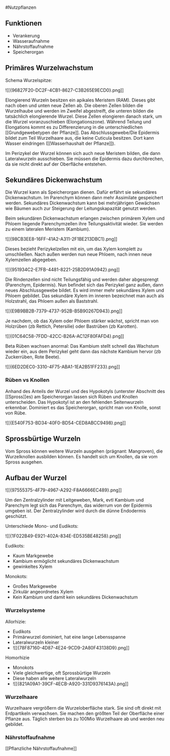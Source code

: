 #Nutzpflanzen 

## Funktionen

- Verankerung
- Wasseraufnahme
- Nährstoffaufnahme
- Speicherorgan

## Primäres Wurzelwachstum

Schema Wurzelspitze:

![[{96827F20-DC2F-4CB1-8627-C3B265E9ECD0}.png]]

Elongierend Wurzeln besitzen ein apikales Meristem (RAM). Dieses gibt nach oben und unten neue Zellen ab. Die oberen Zellen bilden die Wurzelhaube und werden im Zweifel abgestreift, die unteren bilden die tatsächlich elongierende Wurzel. Diese Zellen elongieren danach stark, um die Wurzel voranzuschieben (Elongationszone). Während Teilung und Elongations kommt es zu Differenzierung in die unterschiedlichen [[Grundgewebetypen der Pflanze]]. Das Abschlussgewebe/Die Epidermis bildet zum Teil Wurzelhaare aus, die keine Cuticula besitzen. Dort kann Wasser eindringen ([[Wasserhaushalt der Pflanze]]).

Im Perizykel der Wurzel können sich auch neue Meristem bilden, die dann Lateralwurzeln ausschieben. Sie müssen die Epidermis dazu durchbrechen, da sie nicht direkt auf der Oberfläche entstehen.

## Sekundäres Dickenwachstum

Die Wurzel kann als Speicherorgan dienen. Dafür erfährt sie sekundäres Dickenwachstum. Im Parenchym können dann mehr Assimilate gespeichert werden. Sekundäres Dickenwachstum kann bei mehrjährigen Gewächsen wie Bäumen auch zur Steigerung der Leitungskapazität genutzt werden.

Beim sekundären Dickenwachstum erlangen zwischen primärem Xylem und Phloem liegende Parenchymzellen ihre Teilungsaktivität wieder. Sie werden zu einem lateralen Meristem (Kambium).

![[{98CB3EE8-16FF-41A2-A311-2F1BE213DBC1}.png]]

Dieses bezieht Perizykelzellen mit ein, um das Xylem komplett zu umschließen. Nach außen werden nun neue Phloem, nach innen neue Xylemzellen abgegeben.

![[{951934C2-E7FB-4481-8221-25B2D91A0942}.png]]

Die Rindenzellen sind nicht Teilungsfähig und werden daher abgesprengt (Parenchym, Epidermis). Nun befindet sich das Perizykel ganz außen, dann neues Abschlussgewebe bildet. Es wird immer mehr sekundäres Xylem und Phloem gebildet. Das sekundäre Xylem im inneren bezeichnet man auch als Holzstrahl, das Phloem außen als Baststrahl.

![[{E9B9BB2B-7379-4737-952B-B5B90267D943}.png]]

Je nachdem, ob das Xylem oder Phloem stärker wächst, spricht man von Holzrüben (zb Rettich, Petersilie) oder Bastrüben (zb Karotten).

![[{01C64C58-7FDD-42CC-B26A-AC12F80FAFD4}.png]]

Beta Rüben wachsen anormal: Das Kambium stellt schnell das Wachstum wieder ein, aus dem Perizykel geht dann das nächste Kambium hervor (zb Zuckerrüben, Rote Beete).

![[{6ED2DEC0-3310-4F75-ABA1-1EA2B51FF233}.png]]

### Rüben vs Knollen

Anhand des Anteils der Wurzel und des Hypokotyls (unterster Abschnitt des [[Spross]]es) am Speicherorgan lassen sich Rüben und Knollen unterscheiden. Das Hypokotyl ist an den fehlenden Seitenwurzeln erkennbar. Dominiert es das Speicherorgan, spricht man von Knolle, sonst von Rübe.

![[{E540F753-BD34-40F0-BD54-CED8ABCC9498}.png]]

## Sprossbürtige Wurzeln

Vom Spross können weitere Wurzeln ausgehen (prägnant: Mangroven), die Wurzelknollen ausbilden können. Es handelt sich um Knollen, da sie vom Spross ausgehen.

## Aufbau der Wurzel

![[{97555375-4F79-4967-A292-F8A6666EC489}.png]]

Um den Zentralzylinder mit Leitgeweben, Mark, evtl Kambium und Parenchym legt sich das Parenchym, das widerrum von der Epidermis umgeben ist. Der Zentralzylinder wird durch die dünne Endodermis geschützt.

Unterschiede Mono- und Eudikots:

![[{1F022B49-E921-402A-834E-ED535BE48258}.png]]

Eudikots:
- Kaum Markgewebe
- Kambium ermöglicht sekundäres Dickenwachstum
- gewinkeltes Xylem

Monokots:
- Großes Markgewebe
- Zirkulär angeordnetes Xylem
- Kein Kambium und damit kein sekundäres Dickenwachstum

### Wurzelsysteme

Allorhizie:
- Eudikots
- Primärwurzel dominiert, hat eine lange Lebensspanne
- Lateralwurzeln kleiner
- ![[{78F87160-4D87-4E24-9CD9-2A80F43138D9}.png]]

Homorhizie
- Monokots
- Viele gleichwertige, oft Sprossbürtige Wurzeln
- Diese haben alle weitere Lateralwurzeln
- ![[{821A09A1-39CF-4ECB-A920-331D9376143A}.png]]

### Wurzelhaare

Wurzelhaare vergrößern die Wurzeloberfläche stark. Sie sind oft direkt mit Erdpartikeln verwachsen. Sie machen den größten Teil der Oberfläche einer Pflanze aus. Täglich sterben bis zu 100Mio Wurzelhaare ab und werden neu gebildet.

### Nährstoffaufnahme

[[Pflanzliche Nährstoffaufnahme]]